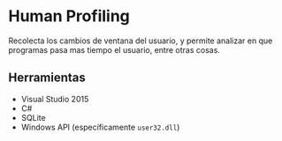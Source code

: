 # Human Profiling

Recolecta los cambios de ventana del usuario, y permite analizar en que programas pasa mas tiempo el usuario, entre otras cosas.

## Herramientas

- Visual Studio 2015
- C#
- SQLite
- Windows API (específicamente `user32.dll`)
